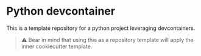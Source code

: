 # Python devcontainer

This is a template repository for a python project leveraging devcontainers.

> :warning:
> Bear in mind that using this as a repository template will apply the inner cookiecutter template.
